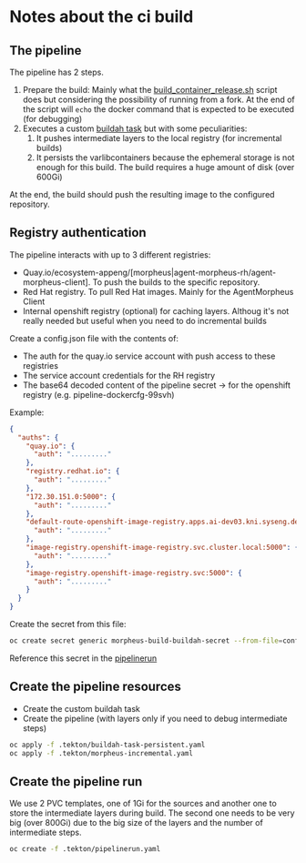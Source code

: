 # Notes about the ci build

## The pipeline

The pipeline has 2 steps.

1. Prepare the build: Mainly what the [build_container_release.sh](../docker/build_container_release.sh) script does but considering the possibility of running from a fork.
At the end of the script will `echo` the docker command that is expected to be executed (for debugging)
1. Executes a custom [buildah task](./buildah-task-persistent.yaml) but with some peculiarities:
    1. It pushes intermediate layers to the local registry (for incremental builds)
    1. It persists the varlibcontainers because the ephemeral storage is not enough for this build. The build requires a huge amount of disk (over 600Gi)

At the end, the build should push the resulting image to the configured repository.

## Registry authentication

The pipeline interacts with up to 3 different registries:

* Quay.io/ecosystem-appeng/[morpheus|agent-morpheus-rh/agent-morpheus-client]. To push the builds to the specific repository.
* Red Hat registry. To pull Red Hat images. Mainly for the AgentMorpheus Client
* Internal openshift registry (optional) for caching layers. Althoug it's not really needed but useful when you need to do incremental builds

Create a config.json file with the contents of:
* The auth for the quay.io service account with push access to these registries
* The service account credentials for the RH registry
* The base64 decoded content of the pipeline secret -> for the openshift registry (e.g. pipeline-dockercfg-99svh)

Example:


```json
{
  "auths": {
    "quay.io": {
      "auth": "........."
    },
    "registry.redhat.io": {
      "auth": "........."
    },
    "172.30.151.0:5000": {
      "auth": "........."
    },
    "default-route-openshift-image-registry.apps.ai-dev03.kni.syseng.devcluster.openshift.com": {
      "auth": "........."
    },
    "image-registry.openshift-image-registry.svc.cluster.local:5000": {
      "auth": "........."
    },
    "image-registry.openshift-image-registry.svc:5000": {
      "auth": "........."
    }
  }
}
```

Create the secret from this file:

```bash
oc create secret generic morpheus-build-buildah-secret --from-file=config.json
```

Reference this secret in the [pipelinerun](./pipelinerun.yaml)

## Create the pipeline resources

* Create the custom buildah task
* Create the pipeline (with layers only if you need to debug intermediate steps)

```bash
oc apply -f .tekton/buildah-task-persistent.yaml
oc apply -f .tekton/morpheus-incremental.yaml
```

## Create the pipeline run

We use 2 PVC templates, one of 1Gi for the sources and another one to store the intermediate layers during build.
The second one needs to be very big (over 800Gi) due to the big size of the layers and the number of intermediate
steps.

```bash
oc create -f .tekton/pipelinerun.yaml
```